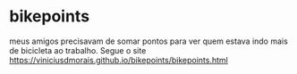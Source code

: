 # bikepoints
meus amigos precisavam de somar pontos para ver quem estava indo mais de bicicleta ao trabalho.
Segue o site https://viniciusdmorais.github.io/bikepoints/bikepoints.html
